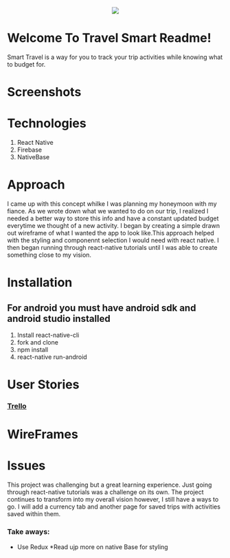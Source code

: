 <div align="center" ><img src="./Smart_Travels.png"></div>

# Welcome To Travel Smart Readme!

Smart Travel is a way for you to track your trip activities while knowing what to budget for.

# Screenshots




# Technologies
1. React Native
2. Firebase
3. NativeBase

# Approach

I came up with this concept whilke I was planning my honeymoon with my fiance. As we wrote down what we wanted to do on our trip, I realized I needed a better way to store this info and have a constant updated budget everytime we thought of a new activity. I began by creating a simple drawn out wireframe of what I wanted the app to look like.This approach helped with the styling and componennt selection I would need with react native. I then began running through react-native tutorials until I was able to create something close to my vision.

# Installation
## For android you must have android sdk and android studio installed
1. Install react-native-cli
2. fork and clone
3. npm install
4. react-native run-android

# User Stories
### [Trello](https://trello.com/b/K0EE2DUI/travel-planner-app)

# WireFrames

# Issues
This project was challenging but a great learning experience. Just going through react-native tutorials was a challenge on its own. The project continues to transform into my overall vision however, I still have a ways to go. I will add a currency tab and another page for saved trips with activities saved within them.

### Take aways: 
* Use Redux
*Read ujp more on native Base for styling

